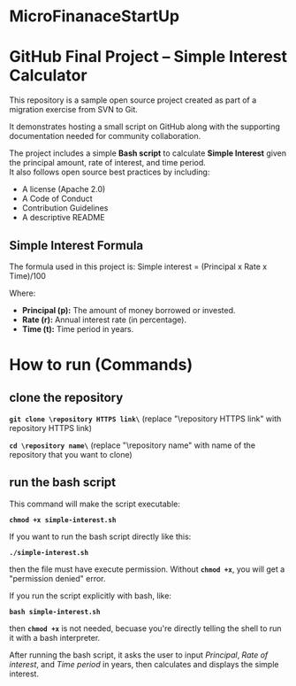 # MicroFinanaceStartUp

# GitHub Final Project – Simple Interest Calculator

This repository is a sample open source project created as part of a migration exercise from SVN to Git.

It demonstrates hosting a small script on GitHub along with the supporting documentation needed for community collaboration. 

The project includes a simple **Bash script** to calculate **Simple Interest** given the principal amount, rate of interest, and time period.  
It also follows open source best practices by including:
- A license (Apache 2.0)
- A Code of Conduct
- Contribution Guidelines
- A descriptive README

## Simple Interest Formula
The formula used in this project is:
Simple interest = (Principal x Rate x Time)/100

Where:
- **Principal (p):** The amount of money borrowed or invested.
- **Rate (r):** Annual interest rate (in percentage).
- **Time (t):** Time period in years.

# How to run (Commands)
## clone the repository

**`git clone \repository HTTPS link\`** (replace "\repository HTTPS link\" with repository HTTPS link)

**`cd \repository name\`** (replace "\repository name\" with name of the repository that you want to clone)

## run the bash script

This command will make the script executable:

**`chmod +x simple-interest.sh`**

If you want to run the bash script directly like this:

**`./simple-interest.sh`**

then the file must have execute permission. Without **`chmod +x`**, you will get a "permission denied" error.

If you run the script explicitly with bash, like:

**`bash simple-interest.sh`**

then **`chmod +x`** is not needed, becuase you're directly telling the shell to run it with a bash interpreter.

After running the bash script, it asks the user to input *Principal*, *Rate of interest*, and *Time period* in years, then calculates and displays the simple interest.

